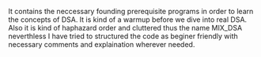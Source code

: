 It contains the neccessary founding prerequisite programs in order to learn the concepts of DSA. It is
kind of a warmup before we dive into real DSA. Also it is kind of haphazard order and cluttered thus the 
name MIX_DSA neverthless I have tried to structured the code as beginer friendly with necessary comments
and explaination wherever needed. 
